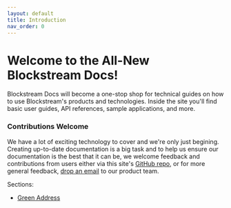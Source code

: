 ```yaml
---
layout: default
title: Introduction
nav_order: 0
---
```


# Welcome to the All-New Blockstream Docs!

Blockstream Docs will become a one-stop shop for technical guides on how to use Blockstream's products and technologies. Inside the site you'll find basic user guides, API references, sample applications, and more.

### Contributions Welcome
We have a lot of exciting technology to cover and we're only just begining. Creating up-to-date documentation is a big task and to help us ensure our documentation is the best that it can be, we welcome feedback and contributions from users either via this site's [GitHub repo](https://github.com/blockstream/docs/), or for more general feedback, [drop an email](mailto:docs@blockstream.com) to our product team. 

Sections:
- [Green Address](docs/green)
